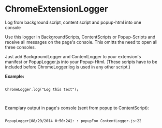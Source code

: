 ChromeExtensionLogger
=====================

Log from background script, content script and popup-html into one console

Use this logger in BackgroundScripts, ContentScripts or Popup-Scripts and receive all messages on the page's console. This omitts the need to open all three consoles.


Just add BackgroundLogger and ContentLogger to your extension's manifest or PopupLogger.js into your Popup-Html. (These scripts have to be included before ChromeLogger.log is used in any other script.)

<b>Example:</b>
<pre><code>
ChromeLogger.log("Log this text");
</code></pre><br/>

Examplary output in page's console (sent from popup to ContentScript):
<pre><code>
PopupLogger[08/29/2014 0:50:24]: : popupFoo ContentLogger.js:22
</code></pre><br/>
